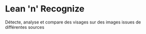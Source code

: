 # Lean 'n' Recognize
Détecte, analyse et compare des visages sur des images issues de différentes sources

[logo]: https://github.com/adam-p/markdown-here/raw/master/src/common/images/icon48.png "Logo Title Text 2"